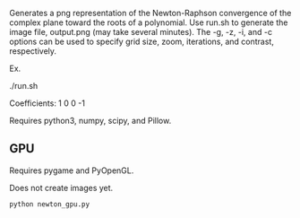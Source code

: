 Generates a png representation of the Newton-Raphson convergence of the complex plane toward the roots of a polynomial. Use run.sh to generate the image file, output.png (may take several minutes). The -g, -z, -i, and -c options can be used to specify grid size, zoom, iterations, and contrast, respectively.

Ex.

./run.sh

Coefficients: 1 0 0 -1

Requires python3, numpy, scipy, and Pillow.

## GPU

Requires pygame and PyOpenGL.

Does not create images yet.

`python newton_gpu.py`
